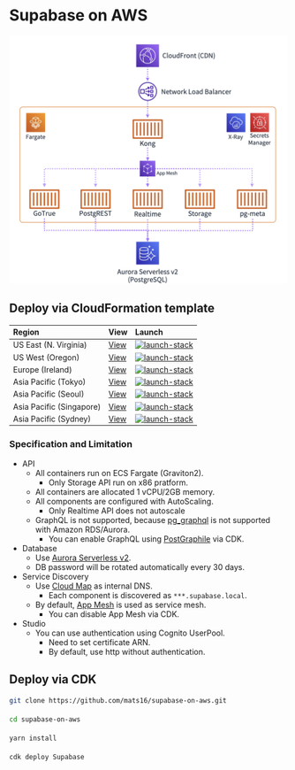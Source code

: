 # Supabase on AWS

![architecture-diagram](docs/images/architecture-diagram.png)

## Deploy via CloudFormation template

| Region | View | Launch |
|:--|:--|:--|
| US East (N. Virginia) | [View](https://supabase-on-aws-us-east-1.s3.amazonaws.com/latest/Supabase.template.json) | [![launch-stack](https://s3.amazonaws.com/cloudformation-examples/cloudformation-launch-stack.png)][us-east-1] |
| US West (Oregon) | [View](https://supabase-on-aws-us-west-2.s3.amazonaws.com/latest/Supabase.template.json) | [![launch-stack](https://s3.amazonaws.com/cloudformation-examples/cloudformation-launch-stack.png)][us-west-2] |
| Europe (Ireland) | [View](https://supabase-on-aws-eu-west-1.s3.amazonaws.com/latest/Supabase.template.json) | [![launch-stack](https://s3.amazonaws.com/cloudformation-examples/cloudformation-launch-stack.png)][eu-west-1] |
| Asia Pacific (Tokyo) | [View](https://supabase-on-aws-ap-northeast-1.s3.amazonaws.com/latest/Supabase.template.json) | [![launch-stack](https://s3.amazonaws.com/cloudformation-examples/cloudformation-launch-stack.png)][ap-northeast-1] |
| Asia Pacific (Seoul) | [View](https://supabase-on-aws-ap-northeast-2.s3.amazonaws.com/latest/Supabase.template.json) | [![launch-stack](https://s3.amazonaws.com/cloudformation-examples/cloudformation-launch-stack.png)][ap-northeast-2] |
| Asia Pacific (Singapore) | [View](https://supabase-on-aws-ap-southeast-1.s3.amazonaws.com/latest/Supabase.template.json) | [![launch-stack](https://s3.amazonaws.com/cloudformation-examples/cloudformation-launch-stack.png)][ap-southeast-1] |
| Asia Pacific (Sydney) | [View](https://supabase-on-aws-ap-southeast-2.s3.amazonaws.com/latest/Supabase.template.json) | [![launch-stack](https://s3.amazonaws.com/cloudformation-examples/cloudformation-launch-stack.png)][ap-southeast-2] |

[us-east-1]: https://us-east-1.console.aws.amazon.com/cloudformation/home#/stacks/create/review?stackName=Supabase&templateURL=https://supabase-on-aws-us-east-1.s3.amazonaws.com/latest/Supabase.template.json&param_SesRegion=us-east-1
[us-west-2]: https://us-west-2.console.aws.amazon.com/cloudformation/home#/stacks/create/review?stackName=Supabase&templateURL=https://supabase-on-aws-us-west-2.s3.amazonaws.com/latest/Supabase.template.json&param_SesRegion=us-west-2
[eu-west-1]: https://eu-west-1.console.aws.amazon.com/cloudformation/home#/stacks/create/review?stackName=Supabase&templateURL=https://supabase-on-aws-eu-west-1.s3.amazonaws.com/latest/Supabase.template.json&param_SesRegion=eu-west-1
[ap-northeast-1]: https://ap-northeast-1.console.aws.amazon.com/cloudformation/home#/stacks/create/review?stackName=Supabase&templateURL=https://supabase-on-aws-ap-northeast-1.s3.amazonaws.com/latest/Supabase.template.json&param_SesRegion=ap-northeast-1
[ap-northeast-2]: https://ap-northeast-2.console.aws.amazon.com/cloudformation/home#/stacks/create/review?stackName=Supabase&templateURL=https://supabase-on-aws-ap-northeast-2.s3.amazonaws.com/latest/Supabase.template.json&param_SesRegion=ap-northeast-2
[ap-southeast-1]: https://ap-southeast-1.console.aws.amazon.com/cloudformation/home#/stacks/create/review?stackName=Supabase&templateURL=https://supabase-on-aws-ap-southeast-1.s3.amazonaws.com/latest/Supabase.template.json&param_SesRegion=ap-southeast-1
[ap-southeast-2]: https://ap-southeast-2.console.aws.amazon.com/cloudformation/home#/stacks/create/review?stackName=Supabase&templateURL=https://supabase-on-aws-ap-southeast-2.s3.amazonaws.com/latest/Supabase.template.json&param_SesRegion=ap-southeast-2

### Specification and Limitation

- API
  - All containers run on ECS Fargate (Graviton2).
    - Only Storage API run on x86 pratform.
  - All containers are allocated 1 vCPU/2GB memory.
  - All components are configured with AutoScaling.
    - Only Realtime API does not autoscale
  - GraphQL is not supported, because [pg_graphql](https://github.com/supabase/pg_graphql) is not supported with Amazon RDS/Aurora.
    - You can enable GraphQL using [PostGraphile](https://www.graphile.org/postgraphile/) via CDK.
- Database
  - Use [Aurora Serverless v2](https://aws.amazon.com/rds/aurora/serverless/).
  - DB password will be rotated automatically every 30 days.
- Service Discovery
  - Use [Cloud Map](https://aws.amazon.com/cloud-map/) as internal DNS.
    - Each component is discovered as `***.supabase.local`.
  - By default, [App Mesh](https://aws.amazon.com/app-mesh/) is used as service mesh.
    - You can disable App Mesh via CDK.
- Studio
  - You can use authentication using Cognito UserPool.
    - Need to set certificate ARN.
    - By default, use http without authentication.

## Deploy via CDK

```bash
git clone https://github.com/mats16/supabase-on-aws.git

cd supabase-on-aws

yarn install

cdk deploy Supabase
```
